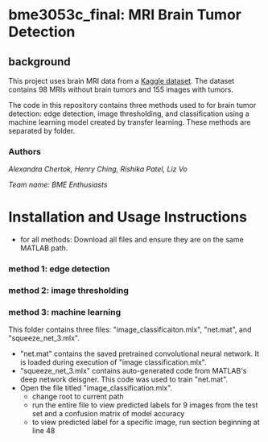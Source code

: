 # bme3053c_final: MRI Brain Tumor Detection 

## background
This project uses brain MRI data from a [Kaggle dataset](https://www.kaggle.com/datasets/navoneel/brain-mri-images-for-brain-tumor-detection). The dataset contains 98 MRIs without brain tumors and 155 images with tumors. 

The code in this repository contains three methods used to for brain tumor detection: edge detection, image thresholding, and classification using a machine learning model created by transfer learning. These methods are separated by folder.

### Authors
*Alexandra Chertok, Henry Ching, Rishika Patel, Liz Vo*

*Team name: BME Enthusiasts*

# Installation and Usage Instructions
* for all methods: Download all files and ensure they are on the same MATLAB path.

### method 1: edge detection


### method 2: image thresholding


### method 3: machine learning

This folder contains three files: "image_classificaiton.mlx", "net.mat", and "squeeze_net_3.mlx".

* "net.mat" contains the saved pretrained convolutional neural network. It is loaded during execution of "image classification.mlx".
* "squeeze_net_3.mlx" contains auto-generated code from MATLAB's deep network deisgner. This code was used to train "net.mat".
* Open the file titled "image_classification.mlx".
    * change root to current path
    * run the entire file to view predicted labels for 9 images from the test set and a confusion matrix of model accuracy
    * to view predicted label for a specific image, run section beginning at line 48

